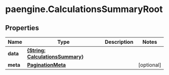 # paengine.CalculationsSummaryRoot

## Properties

Name | Type | Description | Notes
------------ | ------------- | ------------- | -------------
**data** | [**{String: CalculationsSummary}**](CalculationsSummary.md) |  | 
**meta** | [**PaginationMeta**](PaginationMeta.md) |  | [optional] 


